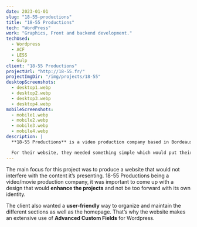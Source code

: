 ```yaml
---
date: 2023-01-01
slug: "18-55-productions"
title: "18-55 Productions"
tech: "WordPress"
work: "Graphics, Front and backend development."
techUsed:
  - Wordpress
  - ACF
  - LESS
  - Gulp
client: "18-55 Productions"
projectUrl: "http://18-55.fr/"
projectImgDir: "/img/projects/18-55"
desktopScreenshots:
  - desktop1.webp
  - desktop2.webp
  - desktop3.webp
  - desktop4.webp
mobileScreenshots:
  - mobile1.webp
  - mobile2.webp
  - mobile3.webp
  - mobile4.webp
description: |
  **18-55 Productions** is a video production company based in Bordeaux, France.

  For their website, they needed something simple which would put their work upfront as well as the various talents whom work with them.
---
```


The main focus for this project was to produce a website that would not interfere with the content it’s presenting. 18-55 Productions being a video/movie production company, it was important to come up with a design that would **enhance the projects** and not be too forward with its own identity.

The client also wanted a **user-friendly** way to organize and maintain the different sections as well as the homepage. That’s why the website makes an extensive use of **Advanced Custom Fields** for Wordpress.
